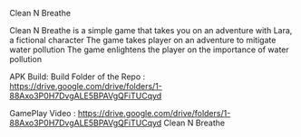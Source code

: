 Clean N Breathe

Clean N Breathe is a simple game that takes you on an adventure with Lara, a fictional character
The game takes player on an adventure to mitigate water pollution
The game enlightens the player on the importance of water pollution

APK Build:
Build Folder of the Repo : https://drive.google.com/drive/folders/1-88Axo3P0H7DvgALE5BPAVgQFiTUCqyd

GamePlay Video : https://drive.google.com/drive/folders/1-88Axo3P0H7DvgALE5BPAVgQFiTUCqyd
Clean N Breathe
